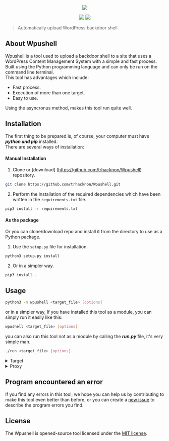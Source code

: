<p align="center"><img src="https://raw.githubusercontent.com/trhacknon/Wpushell/main/pictures/main-logo.jpg" /></p>

<p align="center">
   <img src="https://img.shields.io/badge/Python-3.10.6-blue?style=flat-square"/>
   <img src="https://img.shields.io/badge/aiohttp-3.8.1-red?style=flat-square"/>
</p>

> Automatically upload WordPress backdoor shell

## About Wpushell

Wpushell is a tool used to upload a backdoor shell to a site that uses a WordPress Content Management System with a simple and fast process.
Built using the Python programming language and can only be run on the command line terminal.
<br/>
This tool has advantages which include:

- Fast process.
- Execution of more than one target.
- Easy to use.

Using the asyncronus method, makes this tool run quite well.

## Installation

The first thing to be prepared is, of course, your computer must have ***python and pip*** installed.
<br>
There are several ways of installation:
#### Manual Installation
1. Clone or [download] (https://github.com/trhacknon/Wpushell) repository.
```sh
git clone https://github.com/trhacknon/Wpushell.git
```

2. Perform the installation of the required dependencies which have been written in the `requirements.txt` file.
```sh
pip3 install -r requirements.txt
```

#### As the package
Or you can clone/download repo and install it from the directory to use as a Python package.

1. Use the `setup.py` file for installation.
```sh
python3 setup.py install
```
2. Or in a simpler way.
```sh
pip3 install .
```

## Usage

```sh
python3 -m wpushell <target_file> [options]
```

or in a simpler way, If you have installed this tool as a module, you can simply run it easily like this:

```sh
wpushell <target_file> [options]
```

you can also run this tool not as a module by calling the ***run.py*** file, it's very simple man.

```sh
./run <target_file> [options]
```

<details>
<summary>Target</summary>
<br/>

Simple to use by adding one argument to fetch/read files from the target site:
```sh
wpushell sites.txt
```

Or combine tool with other through input/output pipelining:
```sh
cat randsx/trhacknon/wordpress-sites.txt | wpushell -fstdin
```

#### Target text format (IMPORTANT)

To be able to upload your backdoor shell, you must first have managed to find the ***username and password (credentials)*** used to login to the target site.
<br/>
In order for the program to read the target you have specified, the expected format should be like this:
```txt
https://target1.com/ -> [username::password]
https://target2.com/ -> [username2::password2]
```

So the `->` character is the separator between the site and the credentials, the credentials are wrapped in square brackets and separated using the `::` character.
Maybe this is a bit complicated, but this is the only way that comes to my mind :D.
</details>

<details>
<summary>Proxy</summary>
<br/>

This tool is supported by a proxy that can be used to make HTTP requests, simply do it like this:
```sh
wpushell sites.txt -x socks5://127.0.0.1:1337
```

This tool expects a proxy of type ***socks5***, so I hope you do what it says.
<br/>
You can search for proxies through the websites of free proxy providers such as https://spys.one/en/socks-proxy-list/.
</details>

## Program encountered an error

If you find any errors in this tool, we hope you can help us by contributing to make this tool even better than before, or you can create a [new issue](https://github.com/trhacknon/Wpushell/issues/new/choose) to describe the program errors you find.

## License

The Wpushell is opened-source tool licensed under the [MIT license](https://opensource.org/licenses/MIT).
